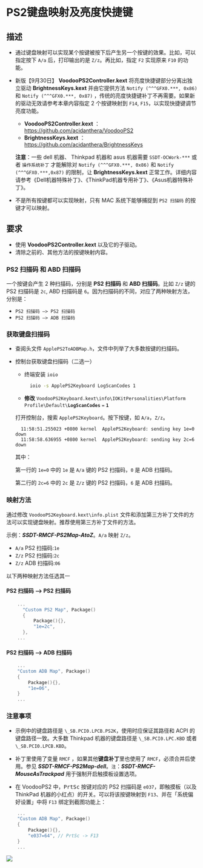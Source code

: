 # PS2键盘映射及亮度快捷键

## 描述

- 通过键盘映射可以实现某个按键被按下后产生另一个按键的效果。比如，可以指定按下 `A/a` 后，打印输出的是 `Z/z`。再比如，指定 `F2` 实现原来 `F10` 的功能。
- 新版【9月30日】 **VoodooPS2Controller.kext** 将亮度快捷键部分分离出独立驱动 **BrightnessKeys.kext** 并由它提供方法 `Notify (^^^GFX0.***, 0x86)` 和 `Notify (^^^GFX0.***, 0x87)` ，传统的亮度快捷键补丁不再需要。如果新的驱动无效请参考本章内容指定 2 个按键映射到 `F14`, `F15`，以实现快捷键调节亮度功能。
  - **VoodooPS2Controller.kext** ：https://github.com/acidanthera/VoodooPS2
  - **BrightnessKeys.kext** ：https://github.com/acidanthera/BrightnessKeys
  
  **注意**：一些 dell 机器、 Thinkpad 机器和 asus 机器需要 `SSDT-OCWork-***` 或者 `操作系统补丁` 才能解除对 `Notify (^^^GFX0.***, 0x86)` 和 `Notify (^^^GFX0.***,0x87)` 的限制，让 **BrightnessKeys.kext** 正常工作。详细内容请参考《Dell机器特殊补丁》、《ThinkPad机器专用补丁》、《Asus机器特殊补丁》。
- 不是所有按键都可以实现映射，只有 MAC 系统下能够捕捉到 `PS2 扫描码` 的按键才可以映射。

## 要求

- 使用 **VoodooPS2Controller.kext** 以及它的子驱动。
- 清除之前的、其他方法的按键映射内容。

### PS2 扫描码 和 ABD 扫描码

一个按键会产生 2 种扫描码，分别是 **PS2 扫描码** 和 **ABD 扫描码**。比如 `Z/z` 键的 PS2 扫描码是 `2c`, ABD 扫描码是 `6`。因为扫描码的不同，对应了两种映射方法，分别是：

- `PS2 扫描码 —> PS2 扫描码`
- `PS2 扫描码 —> ADB 扫描码`

### 获取键盘扫描码

- 查阅头文件 `ApplePS2ToADBMap.h`，文件中列举了大多数按键的扫描码。

- 控制台获取键盘扫描码（二选一）

  - 终端安装 `ioio`

    ```bash
      ioio -s ApplePS2Keyboard LogScanCodes 1
    ```

  - **修改** `VoodooPS2Keyboard.kext\info\IOKitPersonalities\Platform Profile\Default\`**`LogScanCodes`** `=` **`1`**

  打开控制台，搜索 `ApplePS2Keyboard`。按下按键，如 `A/a`，`Z/z`。

  ```log
    11:58:51.255023 +0800 kernel  ApplePS2Keyboard: sending key 1e=0 down
    11:58:58.636955 +0800 kernel  ApplePS2Keyboard: sending key 2c=6 down
  ```

  其中：

  第一行的 `1e=0` 中的 `1e` 是 `A/a` 键的 PS2 扫描码，`0` 是 ADB 扫描码。

  第二行的 `2c=6` 中的 `2c` 是 `Z/z` 键的 PS2 扫描码，`6` 是 ADB 扫描码。

### 映射方法

通过修改 `VoodooPS2Keyboard.kext\info.plist` 文件和添加第三方补丁文件的方法可以实现键盘映射。推荐使用第三方补丁文件的方法。

示例：***SSDT-RMCF-PS2Map-AtoZ***。`A/a` 映射 `Z/z`。

- `A/a` PS2 扫描码:`1e`
- `Z/z` PS2 扫描码:`2c`
- `Z/z` ADB 扫描码:`06`

以下两种映射方法任选其一

#### PS2 扫描码 —> PS2 扫描码

```Swift
    ...
      "Custom PS2 Map", Package()
      {
          Package(){},
          "1e=2c",
      },
    ...
```

#### PS2 扫描码 —> ADB 扫描码

```Swift
    ...
    "Custom ADB Map", Package()
    {
        Package(){},
        "1e=06",
    }
    ...
```

### 注意事项

- 示例中的键盘路径是 `\_SB.PCI0.LPCB.PS2K`，使用时应保证其路径和 ACPI 的键盘路径一致。大多数 Thinkpad 机器的键盘路径是 `\_SB.PCI0.LPC.KBD` 或者 `\_SB.PCI0.LPCB.KBD`。

- 补丁里使用了变量 `RMCF` ，如果其他**键盘补丁**里也使用了 `RMCF`，必须合并后使用。参见 ***SSDT-RMCF-PS2Map-dell***。`注`：***SSDT-RMCF-MouseAsTrackpad*** 用于强制开启触摸板设置选项。

- 在 VoodooPS2 中，<kbd>PrtSc</kbd> 按键对应的 PS2 扫描码是 `e037`，即触摸板（以及 ThinkPad 机器的小红点）的开关。可以将该按键映射到 `F13`、并在「系统偏好设置」中将 `F13` 绑定到截图功能上：

```Swift
    ...
    "Custom ADB Map", Package()
    {
        Package(){},
        "e037=64", // PrtSc -> F13
    }
    ...
```

![](https://i.loli.net/2020/04/01/gQqVC2YKFweSARZ.png)